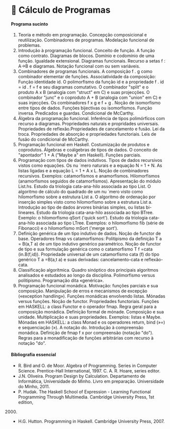 # 📕 Cálculo de Programas

#### Programa sucinto

1. Teoria e método em programação. Concepção composicional e reutilização.
Combinadores de programas. Modelação funcional de problemas.
2. Introdução à programação funcional. Conceito de função. A função como
contrato. Diagramas de blocos. Domínio e codomínio de uma função. Igualdade
extensional. Diagramas funcionais. Recurso a setas f : A->B e diagramas.
Notação funcional com ou sem variáveis.
3. Combinadores de programas funcionais. A composição f . g como combinador
elementar de funções. Associatividade da composição: Função identidade id. O
polimorfismo da função id e a propriedade f . id = id . f = f e seu diagramas
comutativo. O combinador "split" e o produto A x B (analogia com "struct" em
C) e suas projecções. O combinador "junc" e o coproduto A + B (analogia com
"union" em C) e suas injecções. Os combinadores f x g e f + g . Noção de
isomorfismo entre tipos de dados. Funções bijectivas ou isomorfismos. Função
inversa. Predicados e guardas. Condicional de McCarthy.
4. Álgebra da programação funcional. Inferência de tipos polimórficos com
recurso a diagramas. Propriedades naturais e propridades universais.
Propriedades de reflexão.Propriedades de cancelamento e fusão. Lei da troca.
Propriedades de absorção e propriedades functoriais. Leis de fusão do
condicional de McCarthy.
5. Programação funcional em Haskell. Costumização de produtos e coprodutos.
Álgebras e coálgebras de tipos de dados. O conceito de "apontador" 1 + A
("Maybe a" em Haskell). Funções parciais.
6. Programação com tipos de dados indutivos. Tipos de dados recursivos vistos
como equações. Os nu ´mero naturais e a equação N = 1 + N. As listas ligadas
e a equação L = 1 + A x L. Noção de combinadores recursivos. Exemplos:
catamorfismos e anamorfismos. Hilomorfismos (anamorfismos seguidos de
catamorfismos). Apresentação do módulo List.hs. Estudo da triologia
cata-ana-hilo associada ao tipo List. O algoritmo de cálculo do quadrado de
um nu ´mero visto como hilomorfismo sobre a estrutura List a. O algoritmo de
ordenação por inserção simples visto como hilomorfismo sobre a estrutura List
a. Introdução ao tipo de dados árvores binárias simples, ou listas
bi-lineares. Estudo da triologia cata-ana-hilo associada ao tipo BTree.
Exemplo: o hilomorfismo qSort ('quick sort'). Estudo da triologia
cata-ana-hilo associada ao tipo LTree. Exemplos: o hilomorfismo fib (série de
Fibonacci) e o hilomorfismo mSort ('merge sort').
7. Definição genérica de um tipo indutivo de dados. Noção de functor de base.
Operadores fmap vs catamorfismos: Politipismo da definição T a = B(a,T a) de
um tipo indutivo genérico paramétrico. Noção de functor de tipo e sua
formulação genérica como o catamorfismo T f =cata (in.B(f,id)). Propriedade
universal de um catamorfismo cata (f) do tipo genérico T a =B(a,t a) e suas
derivadas: cancelamento-cata e reflexão-cata.
8. Classificação algorítmica. Quadro sinóptico dos principais algoritmos
analisados e estudados ao longo da disciplina. Polimorfismo versus
politipismo. Programação dita «genérica».
9. Programação funcional monádica. Motivação: funções parciais e sua
composição. Manipulação de erros e mecanismos de excepção («exception
handling»). Funções monádicas envolvendo listas. Mónadas versus funções.
Noção de functor. Propriedades functoriais. Funções em HASKELL: a class
Functor e o operador fmap. Regra geral para a composição monádica. Definição
formal de mónade. Composição e sua unidade. Multiplicação e suas
propriedades. Exemplos: listas e Maybe. Mónadas em HASKELL: a class Monad e
os operadores return, bind (»=) e sequenciação (»). A notação do. Introdução
à compreensão monádica. Definição de fmap f x por compreensão (notação "do").
Regras para a monadificação de funções arbitrárias com recurso à notação
"do".

#### Bibliografia essencial

- R. Bird and O. de Moor. Algebra of Programming. Series in Computer Science.
Prentice-Hall International, 1997. C. A. R. Hoare, series editor.
- J.N. Oliveira. Program Design by Calculation. Departamento de Informática,
Universidade do Minho. Livro em preparação. Universidade do Minho, 2011.
- P. Hudak. The Haskell School of Expression - Learning Functional
Programming Through Multimedia. Cambridge University Press, 1st edition,
2000.
- H.G. Hutton. Programming in Haskell. Cambridge University Press, 2007.
